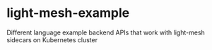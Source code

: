 # light-mesh-example
Different language example backend APIs that work with light-mesh sidecars on Kubernetes cluster
